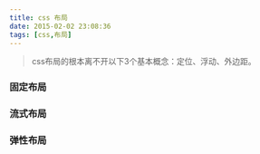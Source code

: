 ```yaml
---
title: css 布局
date: 2015-02-02 23:08:36
tags: [css,布局]
---
```


> css布局的根本离不开以下3个基本概念：定位、浮动、外边距。

<!--more-->

### 固定布局

### 流式布局

### 弹性布局
